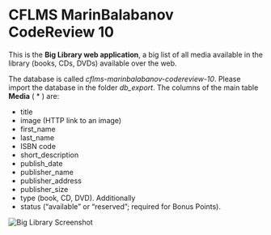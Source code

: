 # CFLMS MarinBalabanov CodeReview 10

This is the __Big Library web application__, a big list of all media available in the library (books, CDs, DVDs) available over the web.

The database is called _cflms-marinbalabanov-codereview-10_. Please import the database in the folder _db_export_.
The columns of the main table __Media__ ( * ) are:
- title
- image (HTTP link to an image)
- first_name
- last_name
- ISBN code
- short_description
- publish_date
- publisher_name
- publisher_address
- publisher_size
- type (book, CD, DVD). Additionally
- status (“available” or “reserved”; required for Bonus Points).

![Big Library Screenshot](concept/big-library-screenshot.png)
